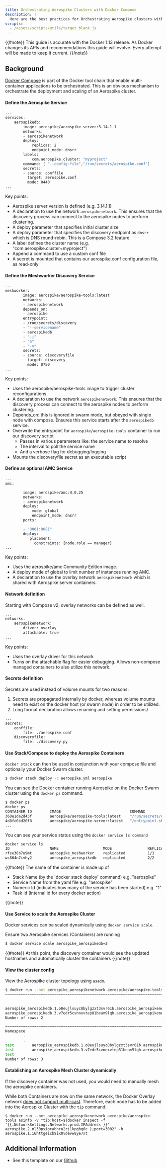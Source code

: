 ```yaml
---
title: Orchestrating Aerospike Clusters with Docker Compose
description: |
  Here are the best practices for Orchestrating Aerospike clusters with Docker Compose
scripts:
  - /assets/scripts/utils/target_blank.js
---
```



{{#note}}
This guide is accurate with the Docker 1.13 release. As Docker changes its APIs and recommendations this guide will evolve. Every attempt will be made to keep it current. 
{{/note}}

## Background
[Docker Compose](https://docs.docker.com/compose/) is part of the Docker tool chain that enable multi-container applications to be orchestrated. This is an obvious mechanism to orchestrate the deployment and scaling of an Aerospike cluster.

#### Define the Aerospike Service

```bash
...
services:
    aerospikedb:
        image: aerospike/aerospike-server:3.14.1.1
        networks:
        - aerospikenetwork
        deploy:
            replicas: 2
            endpoint_mode: dnsrr
        labels:
            com.aerospike.cluster: "myproject"
        command: [ "--config-file","/run/secrets/aerospike.conf"]
        secrets:
        - source: conffile
          target: aerospike.conf
          mode: 0440
...
```
Key points:
- Aerospike server version is defined (e.g. 3.14.1.1)
- A declaration to use the network `aerospikenetwork`. This ensures that the discovery process can connect to the aerospike nodes to perform clustering.
- A deploy parameter that specifies initial cluster size 
- A deploy parameter that specifies the discovery endpoint as `dnsrr` which is DNS round-robin. This is a Compose 3.2 feature
- A label defines the cluster name (e.g. "com.aerospike.cluster=myproject")
- Append a command to use a custom conf file
- A secret is mounted that contains our aerospike.conf configuration file, as read-only

#### Define the Meshworker Discovery Service

```bash
...
meshworker:
        image: aerospike/aerospike-tools:latest
        networks:
        - aerospikenetwork
        depends_on:
        - aerospike
        entrypoint:
        - /run/secrets/discovery
        - "--servicename"
        - aerospikedb
        - "-i"
        - "5"
        - "-v"
        secrets:
        - source: discoveryfile
          target: discovery
          mode: 0750
...
```
Key points:
- Uses the aerospike/aerospike-tools image to trigger cluster reconfigurations
- A declaration to use the network `aerospikenetwork`. This ensures that the discovery process can connect to the aerospike nodes to perform clustering.
- Depends_on: this is ignored in swarm mode, but obeyed with single node with compose. Ensures this service starts after the `aerospikedb` service.
- Overwrite the entrypoint for `aerospike/aerospike-tools` container to run our discovery script
  - Passes in various parameters like: the service name to resolve
  - The interval to poll the service name
  - And a verbose flag for debugging/logging
- Mounts the discoveryfile secret as an executable script

#### Define an optional AMC Service

```bash
...
amc:

        image: aerospike/amc:4.0.25
        networks:
        - aerospikenetwork
        deploy:
            mode: global
            endpoint_mode: dnsrr
        ports:

        - "8081:8081"
        deploy:
           placement:
             constraints: [node.role == manager]
...
```

Key points:
- Uses the aerospike/amc Community Edition image.
- A deploy mode of global to limit number of instances running AMC.
- A declaration to use the overlay network `aerospikenetwork` which is shared with Aerospike server containers.


#### Network definition

Starting with Compose v2, overlay networks can be defined as well.

```bash
...
networks:
    aerospikenetwork:
        driver: overlay
        attachable: true
...
```
Key points:
- Uses the overlay driver for this network
- Turns on the attachable flag for easier debugging. Allows non-compose managed containers to also utilize this network.

#### Secrets definition

Secrets are used instead of volume mounts for two reasons:

1. Secrets are propagated internally by docker, whereas volume mounts need to exist on the docker host (or swarm node) in order to be utilized.
2. Long format declaration allows renaming and setting permissions/

```bash
...
secrets:
    conffile:
        file: ./aerospike.conf
    discoveryfile:
        file: ./discovery.py
```

#### Use Stack/Compose to deploy the Aerospike Containers
`docker stack` can then be used in conjunction with your compose file and optionally your Docker Swarm cluster.
```bash
$ docker stack deploy -c aerospike.yml aerospike
```

You can see the Docker container running Aerospike on the Docker Swarm cluster using the `docker ps` command.
```bash
$ docker ps
docker ps
CONTAINER ID        IMAGE                               COMMAND                  CREATED             STATUS              PORTS               NAMES
360e1da2d43f        aerospike/aerospike-tools:latest    "/run/secrets/disc..."   3 hours ago         Up 3 hours                              aerospike_meshworker.1.zvs6cfhz0z8cebej5tdg4qdou
4d8fc0bd20f8        aerospike/aerospike-server:latest   "/entrypoint.sh --..."   3 hours ago         Up 3 hours          3000-3003/tcp       aerospike_aerospikedb.3.v7edr5cvnnxvtep81beam9lqh
...
```

You can see your service status using the `docker service ls command`
```bash
docker service ls
ID                  NAME                    MODE                REPLICAS            IMAGE                               PORTS
rfee38b7u9mt        aerospike_meshworker    replicated          1/1                 aerospike/aerospike-tools:latest    
ws864n7ivhy2        aerospike_aerospikedb   replicated          2/2                 aerospike/aerospike-server:latest  
```

{{#note}}
The name of the container is made up of
<ul>
  <li>Stack Name (by the `docker stack deploy` command) e.g. "aerospike"</li>
  <li>Service Name from the yaml file e.g. "aerospike"</li>
  <li>Numeric Id (indicates how many of the service has been started) e.g. "1"</li>
  <li>Task Id (internal id for every docker action) </li>
</ul>
{{/note}}

#### Use Service to scale the Aerospike Cluster
Docker services can be scaled dynamically using `docker service scale`.

Ensure two Aerospike services (Containers) are running
```bash
$ docker service scale aerospike_aerospikedb=2
```


{{#note}}
At this point, the discovery container would see the updated hostnames and automatically cluster the containers
{{/note}}

#### View the cluster config
View the Aerospike cluster topology using `asadm`.
```bash
$ docker run --net aerospike_aerospikenetwork aerospike/aerospike-tools asadm -h aerospikedb -e info
~~~~~~~~~~~~~~~~~~~~~~~~~~~~~~~~~~~~~~~~~~~~~~~~~~~~~~~~~~~~~~~~~~~~~~~~~~~~~~~~~~~~~~~~~~Network Information~~~~~~~~~~~~~~~~~~~~~~~~~~~~~~~~~~~~~~~~~~~~~~~~~~~~~~~~~~~~~~~~~~~~~~~~~~~~~~~~~~~~~~~~~~~~
                                                                             Node               Node              Ip      Build   Cluster        Cluster     Cluster         Principal   Client     Uptime   
                                                                                .                 Id               .          .      Size            Key   Integrity                 .    Conns          .   
aerospike_aerospikedb.1.o0eujlsuyc8bylgzxt3svr61b.aerospike_aerospikenetwork:3000   *BB90301000A4202   10.0.1.3:3000   C-3.14.0         2   41339CCF5C67   True        BB90301000A4202        5   02:50:39   
aerospike_aerospikedb.3.v7edr5cvnnxvtep81beam9lqh.aerospike_aerospikenetwork:3000   BB90201000A4202    10.0.1.2:3000   C-3.14.0         2   41339CCF5C67   True        BB90301000A4202        5   02:50:39   
Number of rows: 2

~~~~~~~~~~~~~~~~~~~~~~~~~~~~~~~~~~~~~~~~~~~~~~~~~~~~~~~~~~~~~~~~~~~~~~~~~~~~~~~~~~~~~~~~~~~~~~~~~~~~~~~~~~~~~~~~~~~Namespace Information~~~~~~~~~~~~~~~~~~~~~~~~~~~~~~~~~~~~~~~~~~~~~~~~~~~~~~~~~~~~~~~~~~~~~~~~~~~~~~~~~~~~~~~~~~~~~~~~~~~~~~~~~~~~~~~~~~~~
Namespace                                                                                Node   Avail%   Evictions                 Master                Replica     Repl     Stop     Pending       Disk    Disk     HWM        Mem     Mem    HWM      Stop   
        .                                                                                   .        .           .   (Objects,Tombstones)   (Objects,Tombstones)   Factor   Writes    Migrates       Used   Used%   Disk%       Used   Used%   Mem%   Writes%   
        .                                                                                   .        .           .                      .                      .        .        .   (tx%,rx%)          .       .       .          .       .      .         .   
test        aerospike_aerospikedb.1.o0eujlsuyc8bylgzxt3svr61b.aerospike_aerospikenetwork:3000   99         0.000     (0.000  ,0.000  )      (0.000  ,0.000  )      2        false    (0,0)       0.000 B    0       50      0.000 B    0       60     90        
test        aerospike_aerospikedb.3.v7edr5cvnnxvtep81beam9lqh.aerospike_aerospikenetwork:3000   99         0.000     (0.000  ,0.000  )      (0.000  ,0.000  )      2        false    (0,0)       0.000 B    0       50      0.000 B    0       60     90        
test                                                                                                       0.000     (0.000  ,0.000  )      (0.000  ,0.000  )                        (0,0)       0.000 B                    0.000 B                             
Number of rows: 3

```

#### Establishing an Aerospike Mesh Cluster dynamically
If the discovery container was not used, you would need to manually mesh the aerospike containers.

While both Containers are now on the same network, the Docker Overlay network [does not support multi-cast](https://github.com/docker/libnetwork/issues/552). Therefore, each node has to be added into the Aerospike Cluster with the `tip` command.

<pre>
<code>$ docker run --net aerospike_aerospikenetwork aerospike/aerospike-tools asinfo -v "tip:host=$(docker inspect -f '&#123;&#123;.NetworkSettings.Networks.prod.IPAddress }}' aerospike.2.nl30psiorabhcu2rj1kpghq6c );port=3002" -h aerospike.1.i6httgeicb9ix0vdevw8ye7xt </code>
</pre>

## Additional Information
- See this template on our [Github](https://github.com/aerospike/aerospike-docker-swarm)

